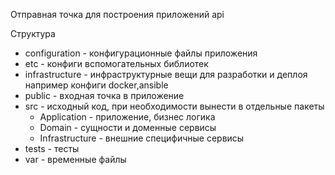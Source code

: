 Отправная точка для построения приложений api

Структура

- configuration - конфигурационные файлы приложения
- etc - конфиги вспомогательных библиотек
- infrastructure - инфраструктурные вещи для разработки и деплоя например конфиги docker,ansible
- public - входная точка в приложение
- src - исходный код, при необходимости вынести в отдельные пакеты
  - Application - приложение, бизнес логика
  - Domain - сущности и доменные сервисы
  - Infrastructure - внешние специфичные сервисы
- tests - тесты
- var - временные файлы



